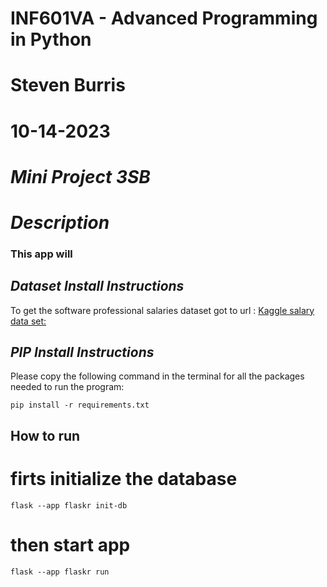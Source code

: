 # INF601VA - Advanced Programming in Python
# Steven Burris
# 10-14-2023
# *Mini Project 3SB*

# *Description*
### This app will 

## *Dataset Install Instructions*
 To get the software professional salaries dataset got to url : [Kaggle salary data set: ](https://www.kaggle.com/datasets/thedevastator/u-s-software-developer-salaries)

## *PIP Install Instructions*
Please copy the following command in the terminal for all the packages needed to run the program:
```
pip install -r requirements.txt
```

## How to run

# firts initialize the database
```
flask --app flaskr init-db
```

# then start app
```
flask --app flaskr run
```